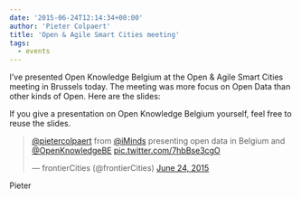 ```yaml
---
date: '2015-06-24T12:14:34+00:00'
author: 'Pieter Colpaert'
title: 'Open & Agile Smart Cities meeting'
tags:
  - events
---
```


I’ve presented Open Knowledge Belgium at the Open &amp; Agile Smart Cities meeting in Brussels today. The meeting was more focus on Open Data than other kinds of Open. Here are the slides:

<script async="" class="speakerdeck-embed" data-id="e8bb7a5f93e64a41b9f7ab520fb3dc81" data-ratio="1.77777777777778" src="//speakerdeck.com/assets/embed.js"></script>

If you give a presentation on Open Knowledge Belgium yourself, feel free to reuse the slides.

> [@pietercolpaert](https://twitter.com/pietercolpaert) from [@iMinds](https://twitter.com/iMinds) presenting open data in Belgium and [@OpenKnowledgeBE](https://twitter.com/OpenKnowledgeBE) [pic.twitter.com/7hbBse3cgO](http://t.co/7hbBse3cgO)
>
> — frontierCities (@frontierCities) [June 24, 2015](https://twitter.com/frontierCities/status/613641371048611840)

<script async="" charset="utf-8" src="//platform.twitter.com/widgets.js"></script>

Pieter
